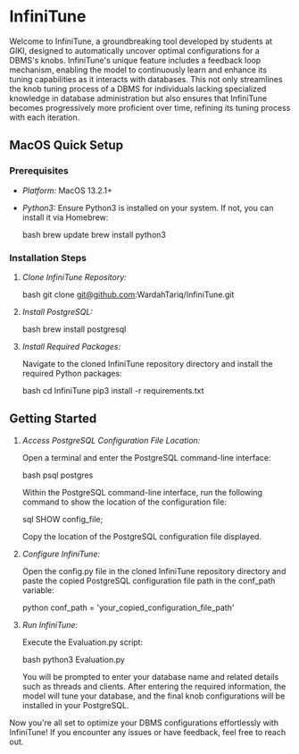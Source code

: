 # InfiniTune

Welcome to InfiniTune, a groundbreaking tool developed by students at GIKI, designed to automatically uncover optimal configurations for a DBMS's knobs. InfiniTune's unique feature includes a feedback loop mechanism, enabling the model to continuously learn and enhance its tuning capabilities as it interacts with databases. This not only streamlines the knob tuning process of a DBMS for individuals lacking specialized knowledge in database administration but also ensures that InfiniTune becomes progressively more proficient over time, refining its tuning process with each iteration.

## MacOS Quick Setup

### Prerequisites

- *Platform:* MacOS 13.2.1+
- *Python3:* Ensure Python3 is installed on your system. If not, you can install it via Homebrew:
  
  bash
  brew update
  brew install python3
  

### Installation Steps

1. *Clone InfiniTune Repository:*

   bash
   git clone git@github.com:WardahTariq/InfiniTune.git
   

2. *Install PostgreSQL:*

   bash
   brew install postgresql
   

3. *Install Required Packages:*

   Navigate to the cloned InfiniTune repository directory and install the required Python packages:
   
   bash
   cd InfiniTune
   pip3 install -r requirements.txt
   

## Getting Started

1. *Access PostgreSQL Configuration File Location:*

   Open a terminal and enter the PostgreSQL command-line interface:

   bash
   psql postgres
   

   Within the PostgreSQL command-line interface, run the following command to show the location of the configuration file:

   sql
   SHOW config_file;
   

   Copy the location of the PostgreSQL configuration file displayed.

2. *Configure InfiniTune:*

   Open the config.py file in the cloned InfiniTune repository directory and paste the copied PostgreSQL configuration file path in the conf_path variable:

   python
   conf_path = 'your_copied_configuration_file_path'
   

3. *Run InfiniTune:*

   Execute the Evaluation.py script:

   bash
   python3 Evaluation.py
   

   You will be prompted to enter your database name and related details such as threads and clients. After entering the required information, the model will tune your database, and the final knob configurations will be installed in your PostgreSQL.

Now you're all set to optimize your DBMS configurations effortlessly with InfiniTune! If you encounter any issues or have feedback, feel free to reach out.